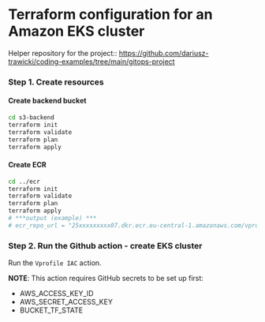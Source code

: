 # Terraform configuration for an Amazon EKS cluster

Helper repository for the project:: https://github.com/dariusz-trawicki/coding-examples/tree/main/gitops-project

### Step 1. Create resources

#### Create backend bucket

```bash
cd s3-backend
terraform init
terraform validate
terraform plan
terraform apply
```

#### Create ECR

```bash
cd ../ecr
terraform init
terraform validate
terraform plan
terraform apply
# ***output (example) ***
# ecr_repo_url = "25xxxxxxxxx07.dkr.ecr.eu-central-1.amazonaws.com/vprofileapp"
```

### Step 2. Run the Github action - create EKS cluster

Run the `Vprofile IAC` action.

**NOTE**: This action requires GitHub secrets to be set up first:
- AWS_ACCESS_KEY_ID
- AWS_SECRET_ACCESS_KEY
- BUCKET_TF_STATE
